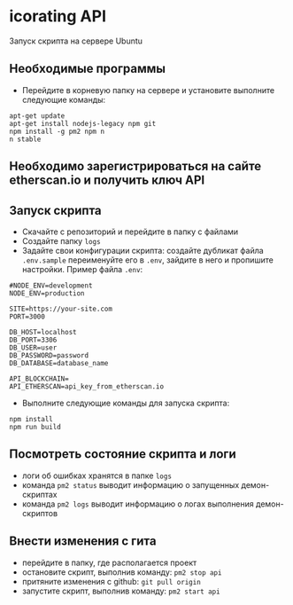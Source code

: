 # icorating API
Запуск скрипта на сервере Ubuntu

## Необходимые программы
- Перейдите в корневую папку на сервере и установите выполните следующие команды:
```
apt-get update
apt-get install nodejs-legacy npm git
npm install -g pm2 npm n
n stable
```

## Необходимо зарегистрироваться на сайте etherscan.io и получить ключ API

## Запуск скрипта
- Скачайте с репозиторий и перейдите в папку с файлами
- Создайте папку `logs`
- Задайте свои конфигурации скрипта: создайте дубликат файла `.env.sample` переименуйте его в `.env`, зайдите в него и пропишите настройки. Пример файла `.env`:
```
#NODE_ENV=development
NODE_ENV=production

SITE=https://your-site.com
PORT=3000

DB_HOST=localhost
DB_PORT=3306
DB_USER=user
DB_PASSWORD=password
DB_DATABASE=database_name

API_BLOCKCHAIN=
API_ETHERSCAN=api_key_from_etherscan.io
```

- Выполните следующие команды для запуска скрипта:
```
npm install
npm run build
```

## Посмотреть состояние скрипта и логи
- логи об ошибках хранятся в папке `logs`
- команда `pm2 status` выводит информацию о запущенных демон-скриптах
- команда `pm2 logs` выводит информацию о логах выполнения демон-скриптов

## Внести изменения с гита
- перейдите в папку, где располагается проект
- остановите скрипт, выполнив команду: `pm2 stop api`
- притяните изменения с github: `git pull origin`
- запустите скрипт, выполнив команду: `pm2 start api`
